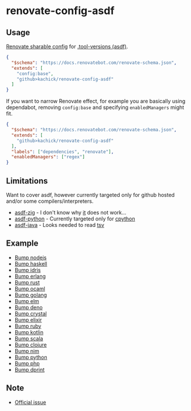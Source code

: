 # renovate-config-asdf

## Usage

[Renovate sharable config](https://docs.renovatebot.com/config-presets/) for [.tool-versions (asdf)](https://github.com/asdf-vm/asdf-plugins/tree/master/plugins).

```json
{
  "$schema": "https://docs.renovatebot.com/renovate-schema.json",
  "extends": [
    "config:base",
    "github>kachick/renovate-config-asdf"
  ]
}
```

If you want to narrow Renovate effect, for example you are basically using dependabot, removing `config:base` and specifying `enabledManagers` might fit.

```json
{
  "$schema": "https://docs.renovatebot.com/renovate-schema.json",
  "extends": [
    "github>kachick/renovate-config-asdf"
  ],
  "labels": ["dependencies", "renovate"],
  "enabledManagers": ["regex"]
}
```

## Limitations

Want to cover asdf, however currently targeted only for github hosted and/or some compilers/interpreters.

- [asdf-zig](https://github.com/asdf-community/asdf-zig) - I don't know why [it](asdf-plugin-zig.json) does not work...
- [asdf-python](https://github.com/danhper/asdf-python) - Currently targeted only for [cpython](https://github.com/python/cpython)
- [asdf-java](https://github.com/halcyon/asdf-java) - Looks needed to read [tsv](https://github.com/halcyon/asdf-java/tree/master/data)

## Example

- [Bump nodejs](https://github.com/kachick/renovate-config-asdf/pull/21)
- [Bump haskell](https://github.com/kachick/renovate-config-asdf/pull/19)
- [Bump idris](https://github.com/kachick/renovate-config-asdf/pull/20)
- [Bump erlang](https://github.com/kachick/renovate-config-asdf/pull/18)
- [Bump rust](https://github.com/kachick/renovate-config-asdf/pull/17)
- [Bump ocaml](https://github.com/kachick/renovate-config-asdf/pull/15)
- [Bump golang](https://github.com/kachick/renovate-config-asdf/pull/12)
- [Bump elm](https://github.com/kachick/renovate-config-asdf/pull/10)
- [Bump deno](https://github.com/kachick/renovate-config-asdf/pull/5)
- [Bump crystal](https://github.com/kachick/renovate-config-asdf/pull/7)
- [Bump elixir](https://github.com/kachick/renovate-config-asdf/pull/9)
- [Bump ruby](https://github.com/kachick/renovate-config-asdf/pull/16)
- [Bump kotlin](https://github.com/kachick/renovate-config-asdf/pull/25)
- [Bump scala](https://github.com/kachick/renovate-config-asdf/pull/24)
- [Bump clojure](https://github.com/kachick/renovate-config-asdf/pull/26)
- [Bump nim](https://github.com/kachick/renovate-config-asdf/pull/6)
- [Bump python](https://github.com/kachick/renovate-config-asdf/pull/22)
- [Bump php](https://github.com/kachick/renovate-config-asdf/pull/1)
- [Bump dprint](https://pgithub.com/kachick/renovate-config-asdf/pull/8)

## Note

- [Official issue](https://github.com/renovatebot/renovate/issues/4051)
